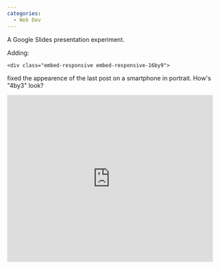 ```yaml
---
categories:
  - Web Dev
---
```


A Google Slides presentation experiment.

Adding:

    <div class="embed-responsive embed-responsive-16by9">

fixed the appearence of the last post on a smartphone in portrait. How's "4by3" look?

<div class="embed-responsive embed-responsive-4by3">
  <iframe src="https://docs.google.com/presentation/d/e/2PACX-1vR0dUr18qx42KmeYT6nAPPKiGsVCnsqBhCTbhC8qNdNYXbCT1n7F8AyXsLvzk6bxLHU3AGHnDmZ3X3G/embed?start=true&loop=false&delayms=5000" frameborder="0" width="480" height="389" allowfullscreen="true" mozallowfullscreen="true" webkitallowfullscreen="true"></iframe>
</div>
